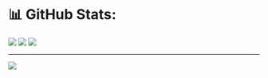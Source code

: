 # 📊 GitHub Stats:
![](https://github-readme-stats.vercel.app/api?username=sandeepgoudmacha&theme=dark&hide_border=false&include_all_commits=true&count_private=false) 
![](https://nirzak-streak-stats.vercel.app/?user=sandeepgoudmacha&theme=dark&hide_border=false)
![](https://github-readme-stats.vercel.app/api/top-langs/?username=sandeepgoudmacha&theme=dark&hide_border=false&include_all_commits=true&count_private=false&layout=compact)

---
[![](https://visitcount.itsvg.in/api?id=sandeepgoudmacha&icon=0&color=0)](https://visitcount.itsvg.in)

<!-- Proudly created with GPRM ( https://gprm.itsvg.in ) -->

